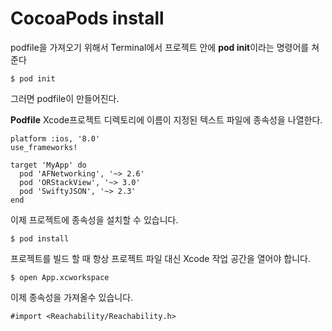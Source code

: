# CocoaPods install 

podfile을 가져오기 위해서 Terminal에서 프로젝트 안에 **pod init**이라는 명령어를 쳐준다
```
$ pod init 
```
그러면 podfile이 만들어진다.

**Podfile** Xcode프로젝트 디렉토리에 이름이 지정된 텍스트 파일에 종속성을 나열한다.


```
platform :ios, '8.0'
use_frameworks!

target 'MyApp' do
  pod 'AFNetworking', '~> 2.6'
  pod 'ORStackView', '~> 3.0'
  pod 'SwiftyJSON', '~> 2.3'
end
```

이제 프로젝트에 종속성을 설치할 수 있습니다.
```
$ pod install
```

프로젝트를 빌드 할 때 항상 프로젝트 파일 대신 Xcode 작업 공간을 열어야 합니다.
```
$ open App.xcworkspace
```

이제 종속성을 가져올수 있습니다.
```
#import <Reachability/Reachability.h>
```